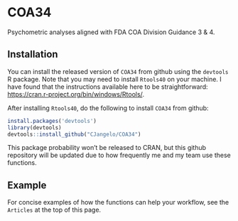 
<!-- README.md is generated from README.Rmd. Please edit that file -->

# COA34

<!-- badges: start -->
<!-- badges: end -->

Psychometric analyses aligned with FDA COA Division Guidance 3 & 4.

## Installation

You can install the released version of `COA34` from github using the
`devtools` R package. Note that you may need to install `Rtools40` on
your machine. I have found that the instructions available here to be
straightforward: <https://cran.r-project.org/bin/windows/Rtools/>.

After installing `Rtools40`, do the following to install `COA34` from
github:

``` r
install.packages('devtools')
library(devtools)
devtools::install_github("CJangelo/COA34")
```

This package probability won’t be released to CRAN, but this github
repository will be updated due to how frequently me and my team use
these functions.

## Example

For concise examples of how the functions can help your workflow, see
the `Articles` at the top of this page.
